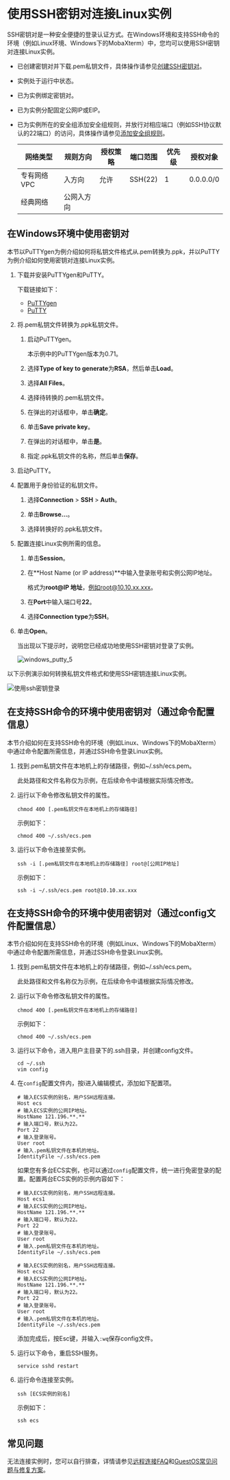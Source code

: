 # 使用SSH密钥对连接Linux实例

SSH密钥对是一种安全便捷的登录认证方式。在Windows环境和支持SSH命令的环境（例如Linux环境、Windows下的MobaXterm）中，您均可以使用SSH密钥对连接Linux实例。

-   已创建密钥对并下载.pem私钥文件，具体操作请参见[创建SSH密钥对](/cn.zh-CN/安全/SSH密钥对/使用SSH密钥对/创建SSH密钥对.md)。
-   实例处于运行中状态。
-   已为实例绑定密钥对。
-   已为实例分配固定公网IP或EIP。
-   已为实例所在的安全组添加安全组规则，并放行对相应端口（例如SSH协议默认的22端口）的访问，具体操作请参见[添加安全组规则](/cn.zh-CN/安全/安全组/添加安全组规则.md)。

    |网络类型|规则方向|授权策略|端口范围|优先级|授权对象|
    |----|----|----|----|---|----|
    |专有网络VPC|入方向|允许|SSH\(22\)|1|0.0.0.0/0|
    |经典网络|公网入方向|


## 在Windows环境中使用密钥对

本节以PuTTYgen为例介绍如何将私钥文件格式从.pem转换为.ppk，并以PuTTY为例介绍如何使用密钥对连接Linux实例。

1.  下载并安装PuTTYgen和PuTTY。

    下载链接如下：

    -   [PuTTYgen](https://the.earth.li/~sgtatham/putty/latest/w64/puttygen.exe)
    -   [PuTTY](https://the.earth.li/~sgtatham/putty/latest/w64/putty.exe)
2.  将.pem私钥文件转换为.ppk私钥文件。

    1.  启动PuTTYgen。

        本示例中的PuTTYgen版本为0.71。

    2.  选择**Type of key to generate**为**RSA**，然后单击**Load**。

    3.  选择**All Files**。

    4.  选择待转换的.pem私钥文件。

    5.  在弹出的对话框中，单击**确定**。

    6.  单击**Save private key**。

    7.  在弹出的对话框中，单击**是**。

    8.  指定.ppk私钥文件的名称，然后单击**保存**。

3.  启动PuTTY。

4.  配置用于身份验证的私钥文件。

    1.  选择**Connection** \> **SSH** \> **Auth**。

    2.  单击**Browse…**。

    3.  选择转换好的.ppk私钥文件。

5.  配置连接Linux实例所需的信息。

    1.  单击**Session**。

    2.  在**Host Name \(or IP address\)**中输入登录账号和实例公网IP地址。

        格式为**root@IP 地址**，例如root@10.10.xx.xxx。

    3.  在**Port**中输入端口号**22**。

    4.  选择**Connection type**为**SSH**。

6.  单击**Open**。

    当出现以下提示时，说明您已经成功地使用SSH密钥对登录了实例。

    ![windows_putty_5](https://static-aliyun-doc.oss-accelerate.aliyuncs.com/assets/img/zh-CN/1904359951/p51203.png)


以下示例演示如何转换私钥文件格式和使用SSH密钥连接Linux实例。

![使用ssh密钥登录](https://static-aliyun-doc.oss-accelerate.aliyuncs.com/assets/img/zh-CN/1904359951/p97815.gif)

## 在支持SSH命令的环境中使用密钥对（通过命令配置信息）

本节介绍如何在支持SSH命令的环境（例如Linux、Windows下的MobaXterm）中通过命令配置所需信息，并通过SSH命令登录Linux实例。

1.  找到.pem私钥文件在本地机上的存储路径，例如~/.ssh/ecs.pem。

    此处路径和文件名称仅为示例，在后续命令中请根据实际情况修改。

2.  运行以下命令修改私钥文件的属性。

    ```
    chmod 400 [.pem私钥文件在本地机上的存储路径]
    ```

    示例如下：

    ```
    chmod 400 ~/.ssh/ecs.pem
    ```

3.  运行以下命令连接至实例。

    ```
    ssh -i [.pem私钥文件在本地机上的存储路径] root@[公网IP地址]
    ```

    示例如下：

    ```
    ssh -i ~/.ssh/ecs.pem root@10.10.xx.xxx
    ```


## 在支持SSH命令的环境中使用密钥对（通过config文件配置信息）

本节介绍如何在支持SSH命令的环境（例如Linux、Windows下的MobaXterm）中通过命令配置所需信息，并通过SSH命令登录Linux实例。

1.  找到.pem私钥文件在本地机上的存储路径，例如~/.ssh/ecs.pem。

    此处路径和文件名称仅为示例，在后续命令中请根据实际情况修改。

2.  运行以下命令修改私钥文件的属性。

    ```
    chmod 400 [.pem私钥文件在本地机上的存储路径]
    ```

    示例如下：

    ```
    chmod 400 ~/.ssh/ecs.pem
    ```

3.  运行以下命令，进入用户主目录下的.ssh目录，并创建config文件。

    ```
    cd ~/.ssh
    vim config
    ```

4.  在`config`配置文件内，按i进入编辑模式，添加如下配置项。

    ```
    # 输入ECS实例的别名，用户SSH远程连接。
    Host ecs
    # 输入ECS实例的公网IP地址。
    HostName 121.196.**.**
    # 输入端口号，默认为22。
    Port 22
    # 输入登录账号。
    User root
    # 输入.pem私钥文件在本机的地址。
    IdentityFile ~/.ssh/ecs.pem
    ```

    如果您有多台ECS实例，也可以通过`config`配置文件，统一进行免密登录的配置。配置两台ECS实例的示例内容如下：

    ```
    # 输入ECS实例的别名，用户SSH远程连接。
    Host ecs1
    # 输入ECS实例的公网IP地址。
    HostName 121.196.**.**
    # 输入端口号，默认为22。
    Port 22
    # 输入登录账号。
    User root
    # 输入.pem私钥文件在本机的地址。
    IdentityFile ~/.ssh/ecs.pem
    
    # 输入ECS实例的别名，用户SSH远程连接。
    Host ecs2
    # 输入ECS实例的公网IP地址。
    HostName 121.196.**.**
    # 输入端口号，默认为22。
    Port 22
    # 输入登录账号。
    User root
    # 输入.pem私钥文件在本机的地址。
    IdentityFile ~/.ssh/ecs.pem
    ```

    添加完成后，按Esc键，并输入`:wq`保存config文件。

5.  运行以下命令，重启SSH服务。

    ```
    service sshd restart
    ```

6.  运行命令连接至实例。

    ```
    ssh [ECS实例的别名]
    ```

    示例如下：

    ```
    ssh ecs
    ```


## 常见问题

无法连接实例时，您可以自行排查，详情请参见[远程连接FAQ]()和[GuestOS常见问题与修复方案](https://help.aliyun.com/document_detail/175789.html)。

